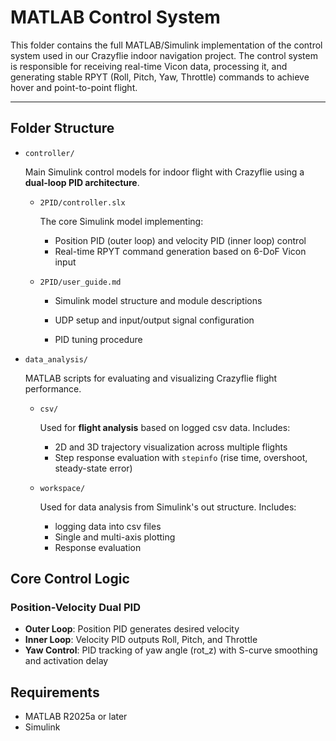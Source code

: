# MATLAB Control System

This folder contains the full MATLAB/Simulink implementation of the control system used in our Crazyflie indoor navigation project. The control system is responsible for receiving real-time Vicon data, processing it, and generating stable RPYT (Roll, Pitch, Yaw, Throttle) commands to achieve hover and point-to-point flight.

---

## Folder Structure

* `controller/`
  
  Main Simulink control models for indoor flight with Crazyflie using a **dual-loop PID architecture**.

  * `2PID/controller.slx`
    
    The core Simulink model implementing:

    * Position PID (outer loop) and velocity PID (inner loop) control
    * Real-time RPYT command generation based on 6-DoF Vicon input

  * `2PID/user_guide.md`

    * Simulink model structure and module descriptions

    * UDP setup and input/output signal configuration

    * PID tuning procedure
      

* `data_analysis/`
  
  MATLAB scripts for evaluating and visualizing Crazyflie flight performance.

  * `csv/`
    
    Used for **flight analysis** based on logged csv data.
    Includes:

    * 2D and 3D trajectory visualization across multiple flights
    * Step response evaluation with `stepinfo` (rise time, overshoot, steady-state error)

  * `workspace/`
    
    Used for data analysis from Simulink's out structure.
    Includes:

    * logging data into csv files
    * Single and multi-axis plotting
    * Response evaluation
    
## Core Control Logic

### Position-Velocity Dual PID

* **Outer Loop**: Position PID generates desired velocity
* **Inner Loop**: Velocity PID outputs Roll, Pitch, and Throttle
* **Yaw Control**: PID tracking of yaw angle (rot\_z) with S-curve smoothing and activation delay


## Requirements

* MATLAB R2025a or later
* Simulink

